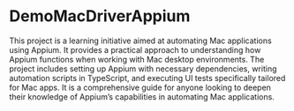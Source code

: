 # DemoMacDriverAppium

This project is a learning initiative aimed at automating Mac applications using Appium. It provides a practical approach to understanding how Appium functions when working with Mac desktop environments. The project includes setting up Appium with necessary dependencies, writing automation scripts in TypeScript, and executing UI tests specifically tailored for Mac apps. It is a comprehensive guide for anyone looking to deepen their knowledge of Appium’s capabilities in automating Mac applications.
